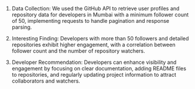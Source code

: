 1. Data Collection: We used the GitHub API to retrieve user profiles and repository data for developers in Mumbai with a minimum follower count of 50, implementing requests to handle pagination and response parsing.

2. Interesting Finding: Developers with more than 50 followers and detailed repositories exhibit higher engagement, with a correlation between follower count and the number of repository watchers.

3. Developer Recommendation: Developers can enhance visibility and engagement by focusing on clear documentation, adding README files to repositories, and regularly updating project information to attract collaborators and watchers.
